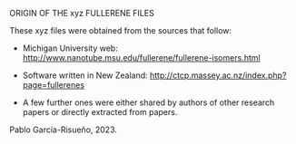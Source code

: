 ORIGIN OF THE xyz FULLERENE FILES

These xyz files were obtained from the sources that follow:

* Michigan University web: http://www.nanotube.msu.edu/fullerene/fullerene-isomers.html 

* Software written in New Zealand: http://ctcp.massey.ac.nz/index.php?page=fullerenes 

* A few further ones were either shared by authors of other research papers or directly extracted from papers. 
 

Pablo García-Risueño, 2023.
